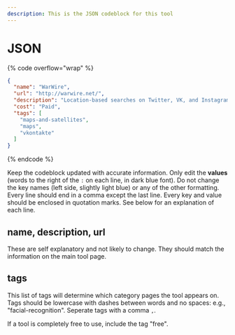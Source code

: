 ```yaml
---
description: This is the JSON codeblock for this tool
---
```


# JSON

{% code overflow="wrap" %}
```json
{
  "name": "WarWire",
  "url": "http://warwire.net/",
  "description": "Location-based searches on Twitter, VK, and Instagram.",
  "cost": "Paid",
  "tags": [
    "maps-and-satellites",
    "maps",
    "vkontakte"
  ]
}
```
{% endcode %}

Keep the codeblock updated with accurate information. Only edit the **values** (words to the right of the `:` on each line, in dark blue font). Do not change the key names (left side, slightly light blue) or any of the other formatting. Every line should end in a comma except the last line. Every key and value should be enclosed in quotation marks. See below for an explanation of each line.&#x20;

## name, description, url

These are self explanatory and not likely to change. They should match the information on the main tool page.

## tags

This list of tags will determine which category pages the tool appears on. Tags should be lowercase with dashes between words and no spaces: e.g., "facial-recognition". Seperate tags with a comma `,`.

If a tool is completely free to use, include the tag "free".

